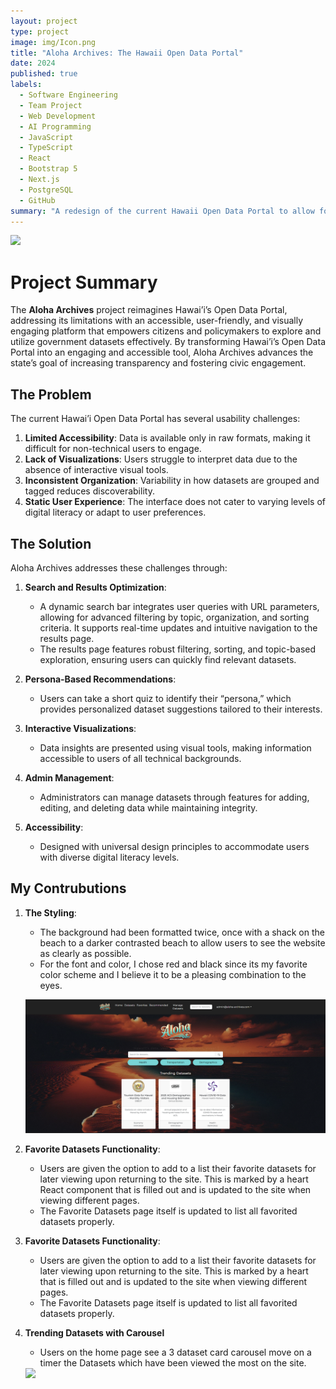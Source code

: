 ```yaml
---
layout: project
type: project
image: img/Icon.png
title: "Aloha Archives: The Hawaii Open Data Portal"
date: 2024
published: true
labels:
  - Software Engineering
  - Team Project
  - Web Development
  - AI Programming
  - JavaScript
  - TypeScript
  - React
  - Bootstrap 5
  - Next.js
  - PostgreSQL
  - GitHub
summary: "A redesign of the current Hawaii Open Data Portal to allow for more ease of use."
---
```


<img class="img-fluid" src="https://jseto808.github.io/img/aloha-archives/AA-Logo.png">

# Project Summary

The **Aloha Archives** project reimagines Hawai’i’s Open Data Portal, addressing its limitations with an accessible, user-friendly, and visually engaging platform that empowers citizens and policymakers to explore and utilize government datasets effectively. By transforming Hawai’i’s Open Data Portal into an engaging and accessible tool, Aloha Archives advances the state’s goal of increasing transparency and fostering civic engagement.

## The Problem

The current Hawai’i Open Data Portal has several usability challenges:

1. **Limited Accessibility**: Data is available only in raw formats, making it difficult for non-technical users to engage.
2. **Lack of Visualizations**: Users struggle to interpret data due to the absence of interactive visual tools.
3. **Inconsistent Organization**: Variability in how datasets are grouped and tagged reduces discoverability.
4. **Static User Experience**: The interface does not cater to varying levels of digital literacy or adapt to user preferences.

## The Solution

Aloha Archives addresses these challenges through:

1. **Search and Results Optimization**:  
   - A dynamic search bar integrates user queries with URL parameters, allowing for advanced filtering by topic, organization, and sorting criteria. It supports real-time updates and intuitive navigation to the results page.  
   - The results page features robust filtering, sorting, and topic-based exploration, ensuring users can quickly find relevant datasets.

2. **Persona-Based Recommendations**:  
   - Users can take a short quiz to identify their “persona,” which provides personalized dataset suggestions tailored to their interests.

3. **Interactive Visualizations**:  
   - Data insights are presented using visual tools, making information accessible to users of all technical backgrounds.

4. **Admin Management**:  
   - Administrators can manage datasets through features for adding, editing, and deleting data while maintaining integrity.

5. **Accessibility**:  
   - Designed with universal design principles to accommodate users with diverse digital literacy levels.


## My Contrubutions

1. **The Styling**:
    - The background had been formatted twice, once with a shack on the beach to a darker contrasted beach to allow users to see the website as clearly as possible.
    - For the font and color, I chose red and black since its my favorite color scheme and I believe it to be a pleasing combination to the eyes.

    ![The Home Page Website for Aloha Archives](./img/Home_Page.png)


2. **Favorite Datasets Functionality**:
    - Users are given the option to add to a list their favorite datasets for later viewing upon returning to the site. This is marked by a heart React component that is filled out and is updated to the site when viewing different pages.
    - The Favorite Datasets page itself is updated to list all favorited datasets properly.

3. **Favorite Datasets Functionality**:
    - Users are given the option to add to a list their favorite datasets for later viewing upon returning to the site. This is marked by a heart that is filled out and is updated to the site when viewing different pages.
    - The Favorite Datasets page itself is updated to list all favorited datasets properly.

4. **Trending Datasets with Carousel**
    - Users on the home page see a 3 dataset card carousel move on a timer the Datasets which have been viewed the most on the site.

    <img class="img-fluid" src="https://jseto808.github.io/img/aloha-archives/AA_Landing.png">

